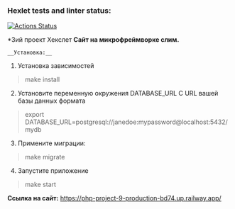 ### Hexlet tests and linter status:
[![Actions Status](https://github.com/210danila/php-project-9/workflows/hexlet-check/badge.svg)](https://github.com/210danila/php-project-9/actions)

*3ий проект Хекслет
__Сайт на микрофреймворке слим.__

    __Установка:__
1) Установка зависимостей
> make install
2) Установите переменную окружения DATABASE_URL С URL вашей базы данных формата
> export DATABASE_URL=postgresql://janedoe:mypassword@localhost:5432/mydb
3) Примените миграции:
> make migrate
4) Запустите приложение
> make start

  __Ссылка на сайт:__
https://php-project-9-production-bd74.up.railway.app/